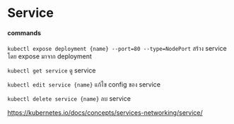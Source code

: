 # Service

#### commands

`kubectl expose deployment {name} --port=80 --type=NodePort` สร้าง service โดย expose มาจาก deployment

`kubectl get service` ดู service

`kubectl edit service {name}` แก้ไข config ของ service

`kubectl delete service {name}` ลบ service

https://kubernetes.io/docs/concepts/services-networking/service/
